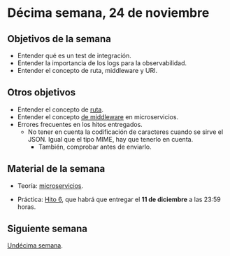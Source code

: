 # Décima semana, 24 de noviembre

## Objetivos de la semana

* Entender qué es un test de integración.
* Entender la importancia de los logs para la observabilidad.
* Entender el concepto de ruta, middleware y URI.

## Otros objetivos

- Entender el concepto
  de [ruta](http://jj.github.io/IV/documentos/temas/Microservicios).
- Entender el
  concepto
  [de middleware](http://jj.github.io/IV/documentos/temas/Microservicios) en
  microservicios.
- Errores frecuentes en los hitos entregados.
  - No tener en cuenta la codificación de caracteres cuando se sirve
    el JSON. Igual que el tipo MIME, hay que tenerlo en cuenta.
    - También, comprobar antes de enviarlo.

## Material de la semana

- Teoría: [microservicios](http://jj.github.io/IV/documentos/temas/Microservicios).

- Práctica:
  [Hito 6](http://jj.github.io/IV/documentos/proyecto/6.Microservicio),
  que habrá que entregar el **11 de diciembre** a las 23:59 horas.

## Siguiente semana

[Undécima semana](semana-11.md).
